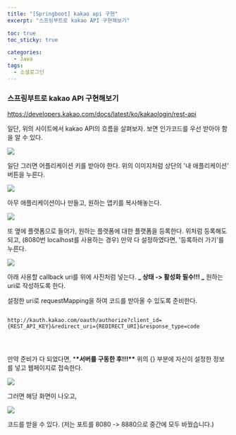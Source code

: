 ```yaml
---
title: "[Springboot] kakao api 구현"
excerpt: "스프링부트로 kakao API 구현해보기"

toc: true
toc_sticky: true

categories:
  - Java
tags:
  - 소셜로그인
---
```


### 스프링부트로 kakao API 구현해보기

https://developers.kakao.com/docs/latest/ko/kakaologin/rest-api

일단, 위의 사이트에서 kakao API의 흐름을 살펴보자.
보면 인가코드를 우선 받아야 함을 알 수 있다.

<img src = "https://user-images.githubusercontent.com/46602874/124142896-9a798600-dac5-11eb-8cc3-1ebab94bd2b1.png">

일단 그러면 어플리케이션 키를 받아야 한다.
위의 이미지처럼 상단의 '내 애플리케이션' 버튼을 누른다.

<img src = "https://user-images.githubusercontent.com/46602874/124144091-9d28ab00-dac6-11eb-8d3a-f73b5e1f40e0.png">

아무 애플리케이션이나 만들고,
원하는 앱키를 복사해놓는다.

<img src = "https://user-images.githubusercontent.com/46602874/124150624-b03e7980-dacc-11eb-95a8-db6118b344b4.png">

또 옆에 플랫폼으로 들어가,
원하는 플랫폼에 대한 플랫폼을 등록한다.
위처럼 등록해도 되고, (8080번 localhost를 사용하는 경우)
만약 다 설정하였다면, '등록하러 가기'를 누른다.

<img src = "https://user-images.githubusercontent.com/46602874/124154174-33ad9a00-dad0-11eb-9488-06b69bc606ac.png">

아래 사용할 callback uri를 위에 사진처럼 넣는다.
**_ 상태 -> 활성화 필수!!! _**
원하는 uri로 작성하도록 한다.

<script src="https://gist.github.com/h3yon/640da0b3657ad27bf0e5085c7001f58e.js"></script>

설정한 uri로 requestMapping을 하여
코드를 받아올 수 있도록 준비한다.

<pre>
<code>
http://kauth.kakao.com/oauth/authorize?client_id={REST_API_KEY}&redirect_uri={REDIRECT_URI}&response_type=code
</pre>
</code>

만약 준비가 다 되었다면, \***\*서버를 구동한 후!!!\*\***
위의 {} 부분에 자신이 설정한 정보를 넣고 웹페이지로 접속한다.

<img src = "https://user-images.githubusercontent.com/46602874/124154338-5dff5780-dad0-11eb-81ac-5b9161b91ee7.png">

그러면 해당 화면이 나오고,

<img src = "https://user-images.githubusercontent.com/46602874/124154635-a1f25c80-dad0-11eb-8f66-e09dc6214970.png">

코드를 받을 수 있다.
(저는 포트를 8080 -> 8880으로 중간에 모두 바꿨습니다.)

